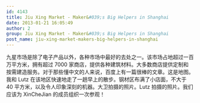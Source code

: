 ```yaml
---
id: 4143
title: Jiu Xing Market - Maker&#039;s Big Helpers in Shanghai
date: 2013-01-21 16:05:49
author: 2
group: Jiu Xing Market - Maker&#039;s Big Helpers in Shanghai
post_name: jiu-xing-market-makers-big-helpers-in-shanghai
---
```


九星市场是除了电子产品以外，各种市场中最好的去处之一。该市场占地超过一百万平方米，拥有超过 7000 家商店，提供各种建筑材料。大多数商店提供定制和按需建造服务。对于那些懂中文的人来说，百度上有一篇很棒的文章。这是地图。我和 Lutz 在该地区快速地走了一趟早上的散步。钢材区布满了小店面，不大于 40 平方米，以及令人印象深刻的机器。大卫拍摄的照片。Lutz 拍摄的照片。我们应该为 XinCheJian 的成员组织一次参观！